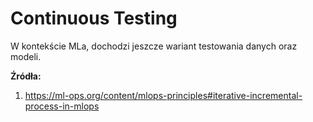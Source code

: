 # Continuous Testing

W kontekście MLa, dochodzi jeszcze wariant testowania danych oraz modeli.

**Źródła:**
1. https://ml-ops.org/content/mlops-principles#iterative-incremental-process-in-mlops